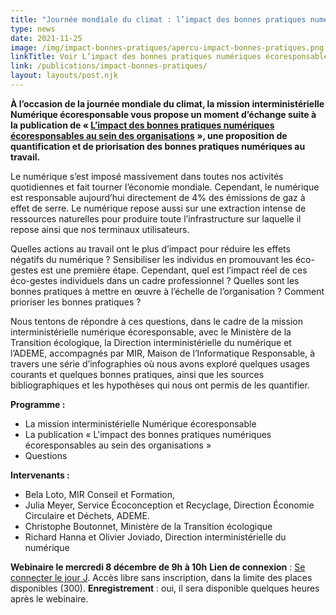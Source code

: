 ```yaml
---
title: "Journée mondiale du climat : l’impact des bonnes pratiques numériques écoresponsables au sein des organisations, webinaire le 8 décembre 2021"
type: news
date: 2021-11-25
image: /img/impact-bonnes-pratiques/apercu-impact-bonnes-pratiques.png
linkTitle: Voir L’impact des bonnes pratiques numériques écoresponsables au sein des organisations
link: /publications/impact-bonnes-pratiques/
layout: layouts/post.njk
---
```


**À l’occasion de la journée mondiale du climat, la mission interministérielle Numérique écoresponsable vous propose un moment d’échange suite à la publication de « [L’impact des bonnes pratiques numériques écoresponsables au sein des organisations](/publications/impact-bonnes-pratiques/) », une proposition de quantification et de priorisation des bonnes pratiques numériques au travail.**

Le numérique s’est imposé massivement dans toutes nos activités quotidiennes et fait tourner l’économie mondiale. Cependant, le numérique est responsable aujourd’hui directement de 4% des émissions de gaz à effet de serre. Le numérique repose aussi sur une extraction intense de ressources naturelles pour produire toute l’infrastructure sur laquelle il repose ainsi que nos terminaux utilisateurs.

Quelles actions au travail ont le plus d’impact pour réduire les effets négatifs du numérique ? Sensibiliser les individus en promouvant les éco-gestes est une première étape. Cependant, quel est l’impact réel de ces éco-gestes individuels dans un cadre professionnel ? Quelles sont les bonnes pratiques à mettre en œuvre à l’échelle de l’organisation ? Comment prioriser les bonnes pratiques ?

Nous tentons de répondre à ces questions, dans le cadre de la mission interministérielle numérique écoresponsable, avec le Ministère de la Transition écologique, la Direction interministérielle du numérique et l’ADEME, accompagnés par MIR, Maison de l’Informatique Responsable, à travers une série d’infographies où nous avons exploré quelques usages courants et quelques bonnes pratiques, ainsi que les sources bibliographiques et les hypothèses qui nous ont permis de les quantifier.

**Programme :**
* La mission interministérielle Numérique écoresponsable
* La publication « L'impact des bonnes pratiques numériques écoresponsables au sein des organisations »
* Questions

**Intervenants :**
* Bela Loto, MIR Conseil et Formation,
* Julia Meyer, Service Écoconception et Recyclage, Direction Économie Circulaire et Déchets, ADEME.
* Christophe Boutonnet, Ministère de la Transition écologique
* Richard Hanna et Olivier Joviado, Direction interministérielle du numérique

<div class="fr-highlight">

**Webinaire le mercredi 8 décembre de 9h à 10h**
__Lien de connexion__ : [Se connecter le jour J](https://webinaire.numerique.gouv.fr/meeting/signin/2825/creator/10/hash/442dde94317f38624e4920ad9c945437fbdbf76c). Accès libre sans inscription, dans la limite des places disponibles (300).
__Enregistrement__ : oui, il sera disponible quelques heures après le webinaire.

</div>
